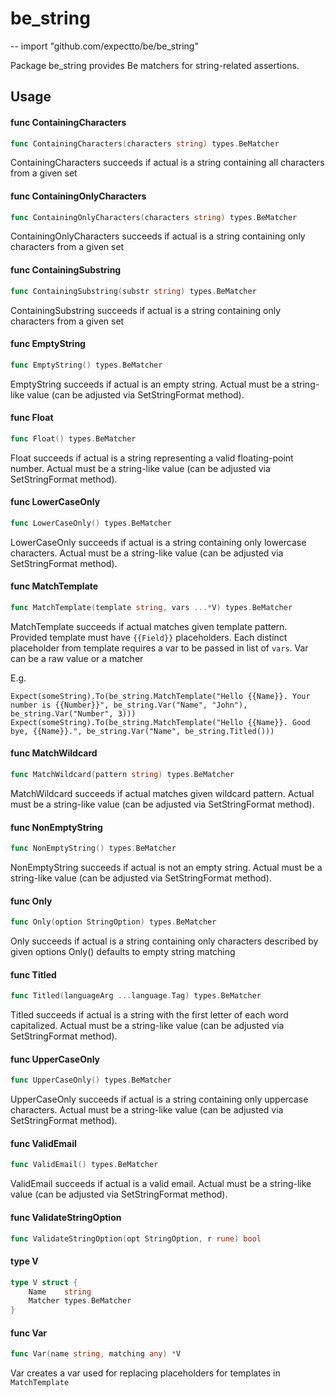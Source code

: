 # be_string
--
    import "github.com/expectto/be/be_string"

Package be_string provides Be matchers for string-related assertions.

## Usage

#### func  ContainingCharacters

```go
func ContainingCharacters(characters string) types.BeMatcher
```
ContainingCharacters succeeds if actual is a string containing all characters
from a given set

#### func  ContainingOnlyCharacters

```go
func ContainingOnlyCharacters(characters string) types.BeMatcher
```
ContainingOnlyCharacters succeeds if actual is a string containing only
characters from a given set

#### func  ContainingSubstring

```go
func ContainingSubstring(substr string) types.BeMatcher
```
ContainingSubstring succeeds if actual is a string containing only characters
from a given set

#### func  EmptyString

```go
func EmptyString() types.BeMatcher
```
EmptyString succeeds if actual is an empty string. Actual must be a string-like
value (can be adjusted via SetStringFormat method).

#### func  Float

```go
func Float() types.BeMatcher
```
Float succeeds if actual is a string representing a valid floating-point number.
Actual must be a string-like value (can be adjusted via SetStringFormat method).

#### func  LowerCaseOnly

```go
func LowerCaseOnly() types.BeMatcher
```
LowerCaseOnly succeeds if actual is a string containing only lowercase
characters. Actual must be a string-like value (can be adjusted via
SetStringFormat method).

#### func  MatchTemplate

```go
func MatchTemplate(template string, vars ...*V) types.BeMatcher
```
MatchTemplate succeeds if actual matches given template pattern. Provided
template must have `{{Field}}` placeholders. Each distinct placeholder from
template requires a var to be passed in list of `vars`. Var can be a raw value
or a matcher

E.g.

    Expect(someString).To(be_string.MatchTemplate("Hello {{Name}}. Your number is {{Number}}", be_string.Var("Name", "John"), be_string.Var("Number", 3)))
    Expect(someString).To(be_string.MatchTemplate("Hello {{Name}}. Good bye, {{Name}}.", be_string.Var("Name", be_string.Titled()))

#### func  MatchWildcard

```go
func MatchWildcard(pattern string) types.BeMatcher
```
MatchWildcard succeeds if actual matches given wildcard pattern. Actual must be
a string-like value (can be adjusted via SetStringFormat method).

#### func  NonEmptyString

```go
func NonEmptyString() types.BeMatcher
```
NonEmptyString succeeds if actual is not an empty string. Actual must be a
string-like value (can be adjusted via SetStringFormat method).

#### func  Only

```go
func Only(option StringOption) types.BeMatcher
```
Only succeeds if actual is a string containing only characters described by
given options Only() defaults to empty string matching

#### func  Titled

```go
func Titled(languageArg ...language.Tag) types.BeMatcher
```
Titled succeeds if actual is a string with the first letter of each word
capitalized. Actual must be a string-like value (can be adjusted via
SetStringFormat method).

#### func  UpperCaseOnly

```go
func UpperCaseOnly() types.BeMatcher
```
UpperCaseOnly succeeds if actual is a string containing only uppercase
characters. Actual must be a string-like value (can be adjusted via
SetStringFormat method).

#### func  ValidEmail

```go
func ValidEmail() types.BeMatcher
```
ValidEmail succeeds if actual is a valid email. Actual must be a string-like
value (can be adjusted via SetStringFormat method).

#### func  ValidateStringOption

```go
func ValidateStringOption(opt StringOption, r rune) bool
```

#### type V

```go
type V struct {
	Name    string
	Matcher types.BeMatcher
}
```


#### func  Var

```go
func Var(name string, matching any) *V
```
Var creates a var used for replacing placeholders for templates in
`MatchTemplate`

